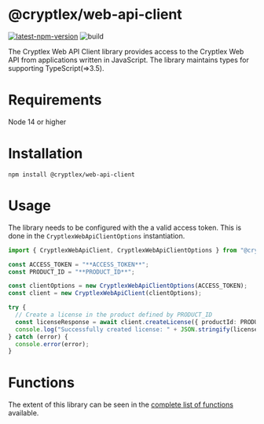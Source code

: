 # @cryptlex/web-api-client

[![latest-npm-version](https://badge.fury.io/js/@cryptlex%2Fweb-api-client.svg)](https://www.npmjs.com/package/@cryptlex/web-api-client) ![build](https://github.com/cryptlex/web-api-client-js/actions/workflows/release.yml/badge.svg)

The Cryptlex Web API Client library provides access to the Cryptlex Web API from applications written in JavaScript. The library maintains types for supporting TypeScript(=>3.5).

# Requirements

Node 14 or higher

# Installation

```
npm install @cryptlex/web-api-client
```

# Usage

The library needs to be configured with the a valid access token. This is done in the `CryptlexWebApiClientOptions` instantiation.

```ts
import { CryptlexWebApiClient, CryptlexWebApiClientOptions } from "@cryptlex/web-api-client";

const ACCESS_TOKEN = "**ACCESS_TOKEN**";
const PRODUCT_ID = "**PRODUCT_ID**";

const clientOptions = new CryptlexWebApiClientOptions(ACCESS_TOKEN);
const client = new CryptlexWebApiClient(clientOptions);

try {
  // Create a license in the product defined by PRODUCT_ID
  const licenseResponse = await client.createLicense({ productId: PRODUCT_ID });
  console.log("Successfully created license: " + JSON.stringify(licenseResponse.data));
} catch (error) {
  console.error(error);
}
```

# Functions

The extent of this library can be seen in the [complete list of functions](https://github.com/cryptlex/web-api-client-js/blob/main/docs/functions.md) available.
